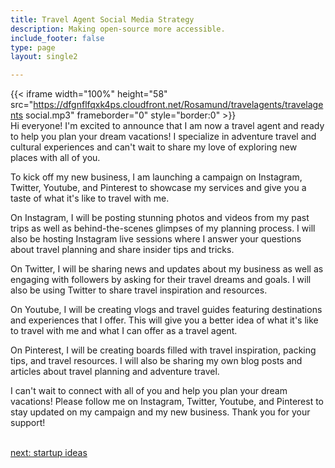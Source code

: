 ```yaml
---
title: Travel Agent Social Media Strategy
description: Making open-source more accessible.
include_footer: false
type: page
layout: single2

---
```


{{< iframe width="100%" height="58" src="https://dfgnflfqxk4ps.cloudfront.net/Rosamund/travelagents/travelagents social.mp3" frameborder="0" style="border:0" >}}<br>
Hi everyone! I'm excited to announce that I am now a travel agent and ready to help you plan your dream vacations! I specialize in adventure travel and cultural experiences and can't wait to share my love of exploring new places with all of you.

To kick off my new business, I am launching a campaign on Instagram, Twitter, Youtube, and Pinterest to showcase my services and give you a taste of what it's like to travel with me.

On Instagram, I will be posting stunning photos and videos from my past trips as well as behind-the-scenes glimpses of my planning process. I will also be hosting Instagram live sessions where I answer your questions about travel planning and share insider tips and tricks.

On Twitter, I will be sharing news and updates about my business as well as engaging with followers by asking for their travel dreams and goals. I will also be using Twitter to share travel inspiration and resources.

On Youtube, I will be creating vlogs and travel guides featuring destinations and experiences that I offer. This will give you a better idea of what it's like to travel with me and what I can offer as a travel agent.

On Pinterest, I will be creating boards filled with travel inspiration, packing tips, and travel resources. I will also be sharing my own blog posts and articles about travel planning and adventure travel.

I can't wait to connect with all of you and help you plan your dream vacations! Please follow me on Instagram, Twitter, Youtube, and Pinterest to stay updated on my campaign and my new business. Thank you for your support!

<br>
<a href="https://insights.workdojos.com/travelagents/startup">next: startup ideas</a>
</p>